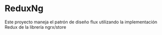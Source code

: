 # ReduxNg

Este proyecto maneja el patrón de diseño flux utilizando la implementación Redux de la librería ngrx/store

